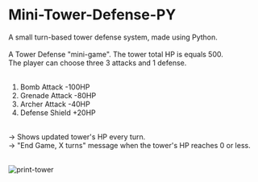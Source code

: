 # Mini-Tower-Defense-PY
A small turn-based tower defense system, made using Python.<br><br>
A Tower Defense "mini-game". The tower total HP is equals 500.<br> 
The player can choose three 3 attacks and 1 defense.<br><br>

1) Bomb Attack -100HP<br>
2) Grenade Attack -80HP<br>
3) Archer Attack -40HP<br>
4) Defense Shield +20HP<br><br>

-> Shows updated tower's HP every turn.<br>
-> "End Game, X turns" message when the tower's HP reaches 0 or less.<br><br>

![print-tower](https://github.com/Pixelikas/Mini-Tower-Defense/assets/67108278/bea2b592-2297-401b-9c4f-3fa23ad5e6bf)

